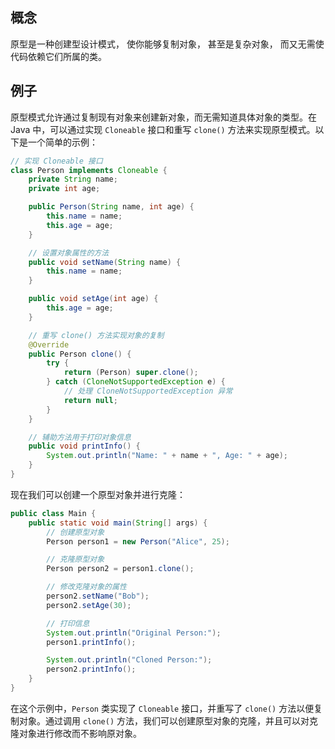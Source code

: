 ## 概念
原型是一种创建型设计模式， 使你能够复制对象， 甚至是复杂对象， 而又无需使代码依赖它们所属的类。

## 例子
原型模式允许通过复制现有对象来创建新对象，而无需知道具体对象的类型。在 Java 中，可以通过实现 `Cloneable` 接口和重写 `clone()` 方法来实现原型模式。以下是一个简单的示例：

```java
// 实现 Cloneable 接口
class Person implements Cloneable {
    private String name;
    private int age;

    public Person(String name, int age) {
        this.name = name;
        this.age = age;
    }

    // 设置对象属性的方法
    public void setName(String name) {
        this.name = name;
    }

    public void setAge(int age) {
        this.age = age;
    }

    // 重写 clone() 方法实现对象的复制
    @Override
    public Person clone() {
        try {
            return (Person) super.clone();
        } catch (CloneNotSupportedException e) {
            // 处理 CloneNotSupportedException 异常
            return null;
        }
    }

    // 辅助方法用于打印对象信息
    public void printInfo() {
        System.out.println("Name: " + name + ", Age: " + age);
    }
}
```

现在我们可以创建一个原型对象并进行克隆：

```java
public class Main {
    public static void main(String[] args) {
        // 创建原型对象
        Person person1 = new Person("Alice", 25);

        // 克隆原型对象
        Person person2 = person1.clone();

        // 修改克隆对象的属性
        person2.setName("Bob");
        person2.setAge(30);

        // 打印信息
        System.out.println("Original Person:");
        person1.printInfo();

        System.out.println("Cloned Person:");
        person2.printInfo();
    }
}
```

在这个示例中，`Person` 类实现了 `Cloneable` 接口，并重写了 `clone()` 方法以便复制对象。通过调用 `clone()` 方法，我们可以创建原型对象的克隆，并且可以对克隆对象进行修改而不影响原对象。